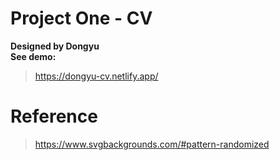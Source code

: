 # Project One - CV

**Designed by Dongyu**  
**See demo:**
>https://dongyu-cv.netlify.app/

# Reference
> https://www.svgbackgrounds.com/#pattern-randomized
> 
